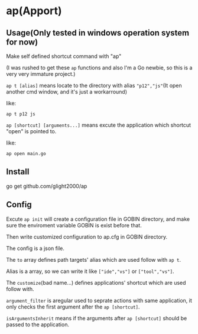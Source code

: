 # ap(Apport)

## Usage(Only tested in windows operation system for now)

Make self defined shortcut command with "ap"

(I was rushed to get these `ap` functions and also I'm a Go newbie, so this is a very very immature project.)

`ap t [alias]` means locate to the directory with alias `"p12","js"`(It open another cmd window, and it's just a workarround)

like:
```
ap t p12 js
```

`ap [shortcut] [arguments...]` means excute the application which shortcut "open" is pointed to.

like:
```
ap open main.go
```


## Install
go get github.com/glight2000/ap

## Config
Excute `ap init` will create a configuration file in GOBIN directory, and make sure the enviroment variable GOBIN is exist before that.

Then write customized configuration to ap.cfg in GOBIN directory.

The config is a json file.

The `to` array defines path targets' alias which are used follow with `ap t`.

Alias is a array, so we can write it like `["ide","vs"]` or `["tool","vs"]`.

The `customize`(bad name...) defines applications' shortcut which are used follow with. 

`argument_filter` is aregular used to seprate actions with same application, it only checks the first argument after the `ap [shortcut]`. 

`isArgumentsInherit` means if the arguments after `ap [shortcut]` should be passed to the application.
